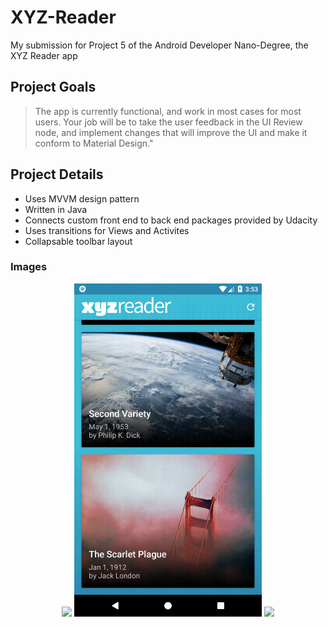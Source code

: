 # XYZ-Reader
My submission for Project 5 of the Android Developer Nano-Degree, the XYZ Reader app

## Project Goals
> The app is currently functional, and work in most cases for most users.
> Your job will be to take the user feedback in the UI Review node, and implement changes that will improve the UI and make it conform to Material Design."

## Project Details

- Uses MVVM design pattern
- Written in Java
- Connects custom front end to back end packages provided by Udacity
- Uses transitions for Views and Activites
- Collapsable toolbar layout

### Images

<p align="center">
  <img src="https://github.com/StevenBerdak/XYZ-Reader/blob/master/images/xyz_demo1.gif" width="300px" />
  <img src="https://github.com/StevenBerdak/XYZ-Reader/blob/master/images/xyz_demo2.gif" width="300px" />
  <img src="https://github.com/StevenBerdak/XYZ-Reader/blob/master/images/xyz_demo3.gif" width="300px" />
</p>


